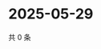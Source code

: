 # 2025-05-29

共 0 条

<!-- BEGIN ZHIHUVIDEO -->
<!-- 最后更新时间 Thu May 29 2025 11:40:03 GMT+0800 (China Standard Time) -->

<!-- END ZHIHUVIDEO -->
